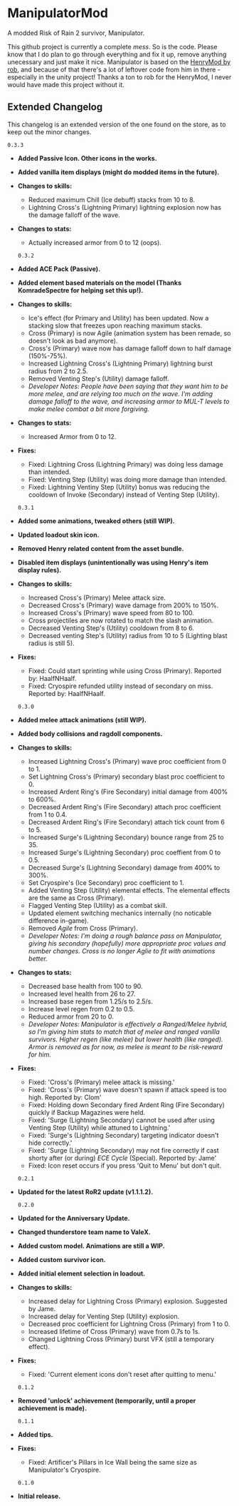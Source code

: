 # ManipulatorMod
A modded Risk of Rain 2 survivor, Manipulator.

This github project is currently a complete _mess_. So is the code. Please know that I do plan to go through everything and fix it up, remove anything unecessary and just make it nice. Manipulator is based on the [HenryMod by rob](https://thunderstore.io/package/rob/HenryMod/), and because of that there's a lot of leftover code from him in there - especially in the unity project! Thanks a ton to rob for the HenryMod, I never would have made this project without it.

## Extended Changelog
This changelog is an extended version of the one found on the store, as to keep out the minor changes.

  `0.3.3`
  
- __Added Passive Icon. Other icons in the works.__
- __Added vanilla item displays (might do modded items in the future).__
- __Changes to skills:__
    - Reduced maximum Chill (Ice debuff) stacks from 10 to 8.
	- Lightning Cross's (Lightning Primary) lightning explosion now has the damage falloff of the wave.
- __Changes to stats:__
    - Actually increased armor from 0 to 12 (oops).

  `0.3.2`
  
- __Added ACE Pack (Passive).__
- __Added element based materials on the model (Thanks KomradeSpectre for helping set this up!).__
- __Changes to skills:__
	- Ice's effect (for Primary and Utility) has been updated. Now a stacking slow that freezes upon reaching maximum stacks.
    - Cross (Primary) is now Agile (animation system has been remade, so doesn't look as bad anymore).
	- Cross's (Primary) wave now has damage falloff down to half damage (150%-75%).
	- Increased Lightning Cross's (Lightning Primary) lightning burst radius from 2 to 2.5.
	- Removed Venting Step's (Utility) damage falloff.
	- *Developer Notes: People have been saying that they want him to be more melee, and are relying too much on the wave. I'm adding damage falloff to the wave, and increasing armor to MUL-T levels to make melee combat a bit more forgiving.*
- __Changes to stats:__
    - Increased Armor from 0 to 12.
- __Fixes:__
    - Fixed: Lightning Cross (Lightning Primary) was doing less damage than intended.
	- Fixed: Venting Step (Utility) was doing more damage than intended.
	- Fixed: Lightning Ventiny Step (Utility) bonus was reducing the cooldown of Invoke (Secondary) instead of Venting Step (Utility).

  `0.3.1`
  
- __Added some animations, tweaked others (still WIP).__
- __Updated loadout skin icon.__
- __Removed Henry related content from the asset bundle.__
- __Disabled item displays (unintentionally was using Henry's item display rules).__
- __Changes to skills:__
    - Increased Cross's (Primary) Melee attack size.
    - Decreased Cross's (Primary) wave damage from 200% to 150%.
	- Increased Cross's (Primary) wave speed from 80 to 100.
	- Cross projectiles are now rotated to match the slash animation.
	- Decreased Venting Step's (Utility) cooldown from 8 to 6.
	- Decreased venting Step's (Utility) radius from 10 to 5 (Lighting blast radius is still 5).
- __Fixes:__
    - Fixed: Could start sprinting while using Cross (Primary). Reported by: HaalfNHaalf.
	- Fixed: Cryospire refunded utility instead of secondary on miss. Reported by: HaalfNHaalf.

  `0.3.0`
  
- __Added melee attack animations (still WIP).__
- __Added body collisions and ragdoll components.__
- __Changes to skills:__
    - Increased Lightning Cross's (Primary) wave proc coefficient from 0 to 1.
	- Set Lightning Cross's (Primary) secondary blast proc coefficient to 0.
    - Increased Ardent Ring's (Fire Secondary) initial damage from 400% to 600%.
	- Decreased Ardent Ring's (Fire Secondary) attach proc coefficient from 1 to 0.4.
	- Decreased Ardent Ring's (Fire Secondary) attach tick count from 6 to 5.
    - Increased Surge's (Lightning Secondary) bounce range from 25 to 35.
	- Increased Surge's (Lightning Secondary) proc coeffient from 0 to 0.5.
	- Decreased Surge's (Lightning Secondary) damage from 400% to 300%.
	- Set Cryospire's (Ice Secondary) proc coefficient to 1.
	- Added Venting Step (Utility) elemental effects. The elemental effects are the same as Cross (Primary).
	- Flagged Venting Step (Utility) as a combat skill.
	- Updated element switching mechanics internally (no noticable difference in-game).
    - Removed *Agile* from Cross (Primary).
	- *Developer Notes: I'm doing a rough balance pass on Manipulator, giving his secondary (hopefully) more appropriate proc values and number changes. Cross is no longer Aglie to fit with animations better.*
- __Changes to stats:__
    - Decreased base health from 100 to 90.
    - Increased level health from 26 to 27.
    - Increased base regen from 1.25/s to 2.5/s.
    - Increase level regen from 0.2 to 0.5.
    - Reduced armor from 20 to 0.
    - *Developer Notes: Manipulator is effectively a Ranged/Melee hybrid, so I'm giving him stats to match that of melee and ranged vanilla survivors. Higher regen (like melee) but lower health (like ranged). Armor is removed as for now, as melee is meant to be risk-reward for him.*
- __Fixes:__
    - Fixed: 'Cross's (Primary) melee attack is missing.'
    - Fixed: 'Cross's (Primary) wave doesn't spawn if attack speed is too high. Reported by: Clom'
	- Fixed: Holding down Secondary fired Ardent Ring (Fire Secondary) quickly if Backup Magazines were held.
    - Fixed: 'Surge (Lightning Secondary) cannot be used after using Venting Step (Utility) while attuned to Lightning.'
    - Fixed: 'Surge's (Lightning Secondary) targeting indicator doesn't hide correctly.'
    - Fixed: 'Surge (Lightning Secondary) may not fire correctly if cast shorty after (or during) *ECE Cycle* (Special). Reported by: Jame'
	- Fixed: Icon reset occurs if you press 'Quit to Menu' but don't quit.

  `0.2.1`
  
- __Updated for the latest RoR2 update (v1.1.1.2).__

  `0.2.0`

- __Updated for the Anniversary Update.__
- __Changed thunderstore team name to ValeX.__
- __Added custom model. Animations are still a WIP.__
- __Added custom survivor icon.__
- __Added initial element selection in loadout.__
- __Changes to skills:__
    - Increased delay for Lightning Cross (Primary) explosion. Suggested by Jame.
    - Increased delay for Venting Step (Utility) explosion.
    - Decreased proc coefficient for Lightning Cross (Primary) from 1 to 0.
    - Increased lifetime of Cross (Primary) wave from 0.7s to 1s.
    - Changed Lightning Cross (Primary) burst VFX (still a temporary effect).
- __Fixes:__ 
  - Fixed: 'Current element icons don't reset after quitting to menu.'

  `0.1.2`
  
- __Removed 'unlock' achievement (temporarily, until a proper achievement is made).__

  `0.1.1`
  
- __Added tips.__
- __Fixes:__
    - Fixed: Artificer's Pillars in Ice Wall being the same size as Manipulator's Cryospire.

  `0.1.0`
  
- __Initial release.__
